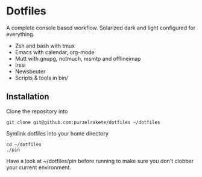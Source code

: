# Dotfiles

A complete console based workflow. Solarized dark and light configured for
everything.

- Zsh and bash with tmux
- Emacs with calendar, org-mode
- Mutt with gnupg, notmuch, msmtp and offlineimap
- Irssi
- Newsbeuter
- Scripts & tools in bin/

## Installation

Clone the repository into

    git clone git@github.com:purzelrakete/dotfiles ~/dotfiles

Symlink dotfiles into your home directory

    cd ~/dotfiles
    ./pin

Have a look at ~/dotfiles/pin before running to make sure you don't clobber
your current environment.
